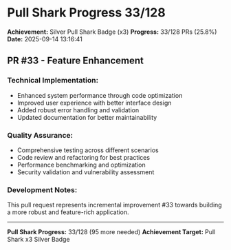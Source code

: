# Pull Shark Progress 33/128

**Achievement:** Silver Pull Shark Badge (x3)
**Progress:** 33/128 PRs (25.8%)
**Date:** 2025-09-14 13:16:41

## PR #33 - Feature Enhancement

### Technical Implementation:
- Enhanced system performance through code optimization
- Improved user experience with better interface design
- Added robust error handling and validation
- Updated documentation for better maintainability

### Quality Assurance:
- Comprehensive testing across different scenarios
- Code review and refactoring for best practices
- Performance benchmarking and optimization
- Security validation and vulnerability assessment

### Development Notes:
This pull request represents incremental improvement #33 towards
building a more robust and feature-rich application.

---
**Pull Shark Progress:** 33/128 (95 more needed)
**Achievement Target:** Pull Shark x3 Silver Badge
